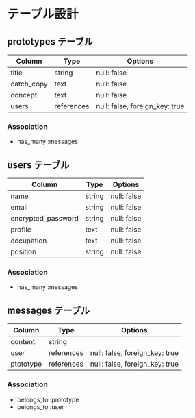 # テーブル設計

## prototypes テーブル

| Column | Type   | Options     |
| ------ | ------ | ----------- |
| title   | string | null: false |
| catch_copy   | text | null: false |
| concept  | text | null: false |
| users    | references | null: false, foreign_key: true |

### Association

- has_many :messages



## users テーブル

| Column             | Type   | Options     |
| ------------------ | ------ | ----------- |
| name               | string | null: false |
| email              | string | null: false |
| encrypted_password | string | null: false |
| profile              | text| null: false |
| occupation               | text | null: false |
| position               | string | null: false |

### Association

- has_many :messages




## messages テーブル

| Column  | Type       | Options                        |
| ------- | ---------- | ------------------------------ |
| content | string     |                                |
| user    | references | null: false, foreign_key: true |
| ptototype    | references | null: false, foreign_key: true |

### Association

- belongs_to :prototype
- belongs_to :user
